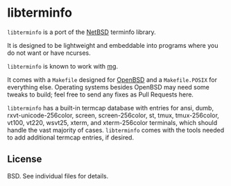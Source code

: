 libterminfo
===========
`libterminfo` is a port of the
[NetBSD](https://www.netbsd.org/) terminfo library.

It is designed to be lightweight and embeddable into programs
where you do not want or have ncurses.

`libterminfo` is known to work with
[mg](https://github.com/ibara/mg/).

It comes with a `Makefile` designed for
[OpenBSD](https://www.openbsd.org/)
and a `Makefile.POSIX` for everything else. Operating systems
besides OpenBSD may need some tweaks to build; feel free to
send any fixes as Pull Requests here.

`libterminfo` has a built-in termcap database with entries
for ansi, dumb, rxvt-unicode-256color, screen, screen-256color,
st, tmux, tmux-256color, vt100, vt220, wsvt25, xterm, and
xterm-256color terminals, which should handle the vast majority
of cases. `libterminfo` comes with the tools needed to add
additional termcap entries, if desired.

License
-------
BSD. See individual files for details.
